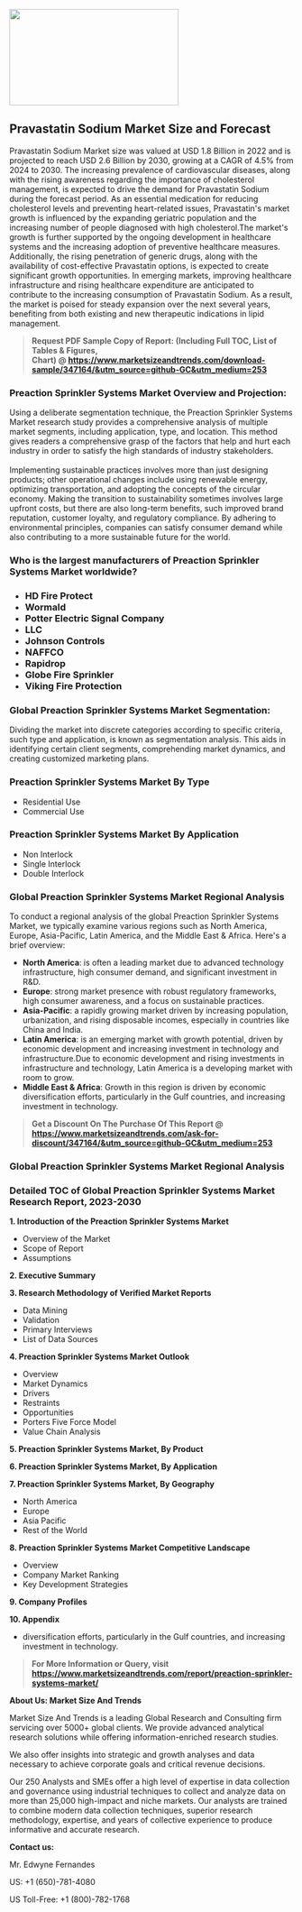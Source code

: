 <p><img class="alignnone size-medium wp-image-20088" src="https://ffe5etoiles.com/wp-content/uploads/2024/12/MST1-300x171.png" alt="" width="300" height="171" /></p><h2>Pravastatin Sodium Market Size and Forecast</h2><p>Pravastatin Sodium Market size was valued at USD 1.8 Billion in 2022 and is projected to reach USD 2.6 Billion by 2030, growing at a CAGR of 4.5% from 2024 to 2030. The increasing prevalence of cardiovascular diseases, along with the rising awareness regarding the importance of cholesterol management, is expected to drive the demand for Pravastatin Sodium during the forecast period. As an essential medication for reducing cholesterol levels and preventing heart-related issues, Pravastatin's market growth is influenced by the expanding geriatric population and the increasing number of people diagnosed with high cholesterol.The market's growth is further supported by the ongoing development in healthcare systems and the increasing adoption of preventive healthcare measures. Additionally, the rising penetration of generic drugs, along with the availability of cost-effective Pravastatin options, is expected to create significant growth opportunities. In emerging markets, improving healthcare infrastructure and rising healthcare expenditure are anticipated to contribute to the increasing consumption of Pravastatin Sodium. As a result, the market is poised for steady expansion over the next several years, benefiting from both existing and new therapeutic indications in lipid management.</p></p><blockquote id="" class=""><strong>Request PDF Sample Copy of Report: (Including Full TOC, List of Tables &amp; Figures, Chart)&nbsp;@&nbsp;<strong><a href="https://www.marketsizeandtrends.com/download-sample/347164/&utm_source=github-GC&utm_medium=253" target="_blank">https://www.marketsizeandtrends.com/download-sample/347164/&utm_source=github-GC&utm_medium=253</a></strong></strong></blockquote><h3 id="" class="">Preaction Sprinkler Systems Market&nbsp;Overview and Projection:</h3><p id="" class="">Using a deliberate segmentation technique, the Preaction Sprinkler Systems Market research study provides a comprehensive analysis of multiple market segments, including application, type, and location. This method gives readers a comprehensive grasp of the factors that help and hurt each industry in order to satisfy the high standards of industry stakeholders. <br /> <br />Implementing sustainable practices involves more than just designing products; other operational changes include using renewable energy, optimizing transportation, and adopting the concepts of the circular economy. Making the transition to sustainability sometimes involves large upfront costs, but there are also long-term benefits, such improved brand reputation, customer loyalty, and regulatory compliance. By adhering to environmental principles, companies can satisfy consumer demand while also contributing to a more sustainable future for the world.</p><h3 id="" class="">Who is the largest manufacturers of&nbsp;Preaction Sprinkler Systems Market worldwide?</h3><h3 class=""><p><ul><li>HD Fire Protect </li><li> Wormald </li><li> Potter Electric Signal Company </li><li> LLC </li><li> Johnson Controls </li><li> NAFFCO </li><li> Rapidrop </li><li> Globe Fire Sprinkler </li><li> Viking Fire Protection</li></ul></p></h3><h3 id="" class="">Global&nbsp;Preaction Sprinkler Systems Market Segmentation:</h3><p id="" class="">Dividing the market into discrete categories according to specific criteria, such type and application, is known as segmentation analysis. This aids in identifying certain client segments, comprehending market dynamics, and creating customized marketing plans.</p><h3 id="" class="">Preaction Sprinkler Systems Market&nbsp;By Type</h3><p><p><ul><li>Residential Use</li><li> Commercial Use</p></li></ul></p></p><h3 id="" class="">Preaction Sprinkler Systems Market&nbsp;By Application</h3><p class=""><p><ul><li>Non Interlock</li><li> Single Interlock</li><li> Double Interlock</li></ul></p></p><h3 id="" class="">Global Preaction Sprinkler Systems Market Regional Analysis</h3><p id="" class="">To conduct a regional analysis of the global Preaction Sprinkler Systems Market, we typically examine various regions such as North America, Europe, Asia-Pacific, Latin America, and the Middle East &amp; Africa. Here's a brief overview:</p><ul><li><strong>North America</strong>: is often a leading market due to advanced technology infrastructure, high consumer demand, and significant investment in R&amp;D.</li><li><strong>Europe</strong>: strong market presence with robust regulatory frameworks, high consumer awareness, and a focus on sustainable practices.</li><li><strong>Asia-Pacific</strong>: a rapidly growing market driven by increasing population, urbanization, and rising disposable incomes, especially in countries like China and India.</li><li><strong>Latin America</strong>: is an emerging market with growth potential, driven by economic development and increasing investment in technology and infrastructure.Due to economic development and rising investments in infrastructure and technology, Latin America is a developing market with room to grow.</li><li><strong>Middle East &amp; Africa</strong>: Growth in this region is driven by economic diversification efforts, particularly in the Gulf countries, and increasing investment in technology.</li></ul><blockquote id="" class=""><strong>Get a Discount On The Purchase Of This Report @ <strong><a href="https://www.marketsizeandtrends.com/ask-for-discount/347164/&utm_source=github-GC&utm_medium=253" target="_blank">https://www.marketsizeandtrends.com/ask-for-discount/347164/&utm_source=github-GC&utm_medium=253</a></strong></strong></blockquote><h3 id="" class="">Global Preaction Sprinkler Systems Market Regional Analysis</h3><h3 id="" class="">Detailed TOC of Global Preaction Sprinkler Systems Market Research Report, 2023-2030</h3><p id="" class=""><strong>1. Introduction of the Preaction Sprinkler Systems Market</strong></p><ul><li>Overview of the Market</li><li>Scope of Report</li><li>Assumptions</li></ul><p id="" class=""><strong>2. Executive Summary</strong></p><p id="" class=""><strong>3. Research Methodology of Verified Market Reports</strong></p><ul><li>Data Mining</li><li>Validation</li><li>Primary Interviews</li><li>List of Data Sources</li></ul><p id="" class=""><strong>4. Preaction Sprinkler Systems Market Outlook</strong></p><ul><li>Overview</li><li>Market Dynamics</li><li>Drivers</li><li>Restraints</li><li>Opportunities</li><li>Porters Five Force Model</li><li>Value Chain Analysis</li></ul><p id="" class=""><strong>5. Preaction Sprinkler Systems Market, By Product</strong></p><p id="" class=""><strong>6. Preaction Sprinkler Systems Market, By Application</strong></p><p id="" class=""><strong>7. Preaction Sprinkler Systems Market, By Geography</strong></p><ul><li>North America</li><li>Europe</li><li>Asia Pacific</li><li>Rest of the World</li></ul><p id="" class=""><strong>8. Preaction Sprinkler Systems Market Competitive Landscape</strong></p><ul><li>Overview</li><li>Company Market Ranking</li><li>Key Development Strategies</li></ul><p id="" class=""><strong>9. Company Profiles</strong></p><p id="" class=""><strong>10. Appendix</strong></p><ul><li>diversification efforts, particularly in the Gulf countries, and increasing investment in technology.</li></ul><blockquote id="" class=""><strong>For More Information or Query, visit <strong><strong><a href="https://www.marketsizeandtrends.com/report/preaction-sprinkler-systems-market/" target="_blank">https://www.marketsizeandtrends.com/report/preaction-sprinkler-systems-market/</a></strong></strong></strong></blockquote><p id="" class=""><strong>About Us: Market Size And Trends</strong></p><p id="" class="">Market Size And Trends is a leading Global Research and Consulting firm servicing over 5000+ global clients. We provide advanced analytical research solutions while offering information-enriched research studies.</p><p id="" class="">We also offer insights into strategic and growth analyses and data necessary to achieve corporate goals and critical revenue decisions.</p><p id="" class="">Our 250 Analysts and SMEs offer a high level of expertise in data collection and governance using industrial techniques to collect and analyze data on more than 25,000 high-impact and niche markets. Our analysts are trained to combine modern data collection techniques, superior research methodology, expertise, and years of collective experience to produce informative and accurate research.</p><p id="" class=""><strong>Contact us:</strong></p><p id="" class="">Mr. Edwyne Fernandes</p><p id="" class="">US: +1 (650)-781-4080</p><p id="" class="">US Toll-Free: +1 (800)-782-1768</p>
